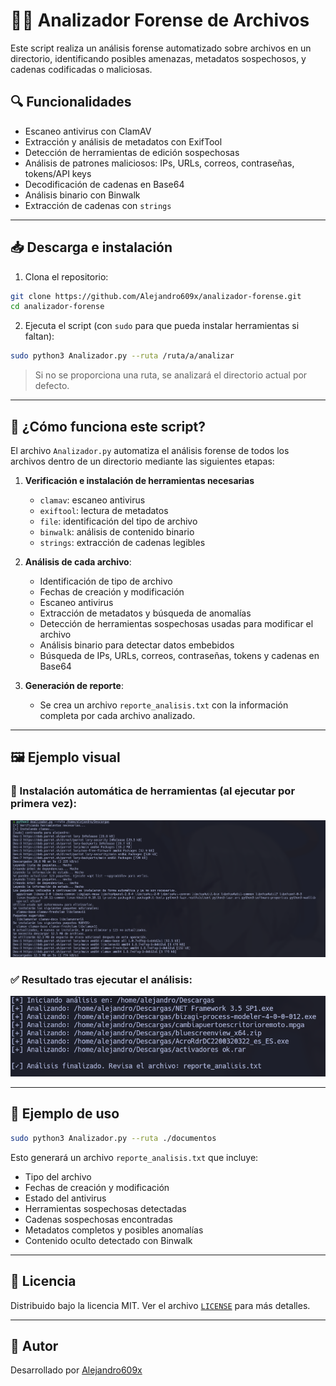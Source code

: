 
# 🕵️‍♂️ Analizador Forense de Archivos

Este script realiza un análisis forense automatizado sobre archivos en un directorio, identificando posibles amenazas, metadatos sospechosos, y cadenas codificadas o maliciosas.

## 🔍 Funcionalidades

- Escaneo antivirus con ClamAV
- Extracción y análisis de metadatos con ExifTool
- Detección de herramientas de edición sospechosas
- Análisis de patrones maliciosos: IPs, URLs, correos, contraseñas, tokens/API keys
- Decodificación de cadenas en Base64
- Análisis binario con Binwalk
- Extracción de cadenas con `strings`

---

## 📥 Descarga e instalación

1. Clona el repositorio:

```bash
git clone https://github.com/Alejandro609x/analizador-forense.git
cd analizador-forense
````

2. Ejecuta el script (con `sudo` para que pueda instalar herramientas si faltan):

```bash
sudo python3 Analizador.py --ruta /ruta/a/analizar
```

> Si no se proporciona una ruta, se analizará el directorio actual por defecto.

---

## 🧠 ¿Cómo funciona este script?

El archivo `Analizador.py` automatiza el análisis forense de todos los archivos dentro de un directorio mediante las siguientes etapas:

1. **Verificación e instalación de herramientas necesarias**

   * `clamav`: escaneo antivirus
   * `exiftool`: lectura de metadatos
   * `file`: identificación del tipo de archivo
   * `binwalk`: análisis de contenido binario
   * `strings`: extracción de cadenas legibles

2. **Análisis de cada archivo**:

   * Identificación de tipo de archivo
   * Fechas de creación y modificación
   * Escaneo antivirus
   * Extracción de metadatos y búsqueda de anomalías
   * Detección de herramientas sospechosas usadas para modificar el archivo
   * Análisis binario para detectar datos embebidos
   * Búsqueda de IPs, URLs, correos, contraseñas, tokens y cadenas en Base64

3. **Generación de reporte**:

   * Se crea un archivo `reporte_analisis.txt` con la información completa por cada archivo analizado.

---

## 🖼 Ejemplo visual

### 🔧 Instalación automática de herramientas (al ejecutar por primera vez):

![Descarga de herramientas necesarias](./Imagenes/Descarga.png)

### ✅ Resultado tras ejecutar el análisis:

![Resultado del análisis forense](./Imagenes/Resultado.png)

---

## 📂 Ejemplo de uso

```bash
sudo python3 Analizador.py --ruta ./documentos
```

Esto generará un archivo `reporte_analisis.txt` que incluye:

* Tipo del archivo
* Fechas de creación y modificación
* Estado del antivirus
* Herramientas sospechosas detectadas
* Cadenas sospechosas encontradas
* Metadatos completos y posibles anomalías
* Contenido oculto detectado con Binwalk

---

## 📄 Licencia

Distribuido bajo la licencia MIT. Ver el archivo [`LICENSE`](LICENSE) para más detalles.

---

## 🤝 Autor

Desarrollado por [Alejandro609x](https://github.com/Alejandro609x)
